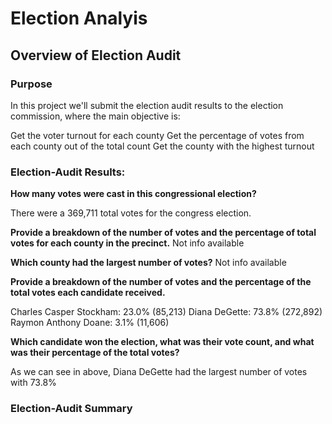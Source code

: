 # Election Analyis

## Overview of Election Audit

### Purpose

In this project we'll submit the election audit results to the election commission, where the main objective is:

Get the voter turnout for each county
Get the percentage of votes from each county out of the total count
Get the county with the highest turnout

### Election-Audit Results: 


**How many votes were cast in this congressional election?** 

There were a 369,711 total votes for the congress election.

**Provide a breakdown of the number of votes and the percentage of total votes for each county in the precinct.** Not info available

**Which county had the largest number of votes?** Not info available 

**Provide a breakdown of the number of votes and the percentage of the total votes each candidate received.**

Charles Casper Stockham: 23.0% (85,213)
Diana DeGette: 73.8% (272,892)
Raymon Anthony Doane: 3.1% (11,606)

**Which candidate won the election, what was their vote count, and what was their percentage of the total votes?**

As we can see in above, Diana DeGette had the largest number of votes with 73.8% 

###  Election-Audit Summary


